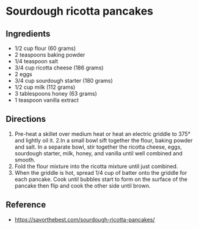 # Sourdough ricotta pancakes

## Ingredients

* 1/2 cup flour (60 grams)
* 2 teaspoons baking powder
* 1/4 teaspoon salt
* 3/4 cup ricotta cheese (186 grams)
* 2 eggs
* 3/4 cup sourdough starter (180 grams)
* 1/2 cup milk (112 grams)
* 3 tablespoons honey (63 grams)
* 1 teaspoon vanilla extract

## Directions

1. Pre-heat a skillet over medium heat or heat an electric griddle to 375° and lightly oil it.
2.In a small bowl sift together the flour, baking powder and salt.
In a separate bowl, stir together the ricotta cheese, eggs, sourdough starter, milk, honey, and vanilla until well combined and smooth.
3. Fold the flour mixture into the ricotta mixture until just combined.
4. When the griddle is hot, spread 1/4 cup of batter onto the griddle for each pancake. Cook until bubbles start to form on the surface of the pancake then flip and cook the other side until brown.

## Reference

* <https://savorthebest.com/sourdough-ricotta-pancakes/>
